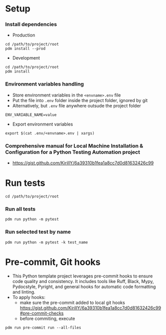 # Setup

### Install dependencies
- Production
```shell
cd /path/to/project/root
pdm install --prod
```
- Development
```shell
cd /path/to/project/root
pdm install
```


### Environment variables handling
- Store environment variables in the `<envname>.env` file
- Put the file into `.env` folder inside the project folder, ignored by git
- Alternatively, but `.env` file anywhere outsude the project folder
```shell
ENV_VARIABLE_NAME=value
```
- Export environment variables
```shell
export $(cat .env/<envname>.env | xargs)
```

### Comprehensive manual for Local Machine Installation & Configuration for a Python Testing Automation project
- https://gist.github.com/KirillY/6a39310b1fea1a8cc7d0d81632426c99

# Run tests
```shell
cd /path/to/project/root
```
### Run all tests
```shell
pdm run python -m pytest
```

### Run selected test by name
```shell
pdm run python -m pytest -k test_name
```
# Pre-commit, Git hooks
- This Python template project leverages pre-commit hooks to ensure code quality and consistency. It includes tools like Ruff, Black, Mypy, Pydocstyle, Pyright, and general hooks for automatic code formatting and linting.
- To apply hooks:
  - make sure the pre-commit added to local git hooks
https://gist.github.com/KirillY/6a39310b1fea1a8cc7d0d81632426c99#pre-commit-checks
  - before commiting, execute
```shell
pdm run pre-commit run --all-files
```